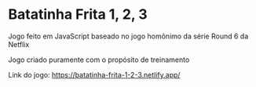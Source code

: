 # Batatinha Frita 1, 2, 3

Jogo feito em JavaScript baseado no jogo homônimo da série Round 6 da Netflix

Jogo criado puramente com o propósito de treinamento

Link do jogo: https://batatinha-frita-1-2-3.netlify.app/
